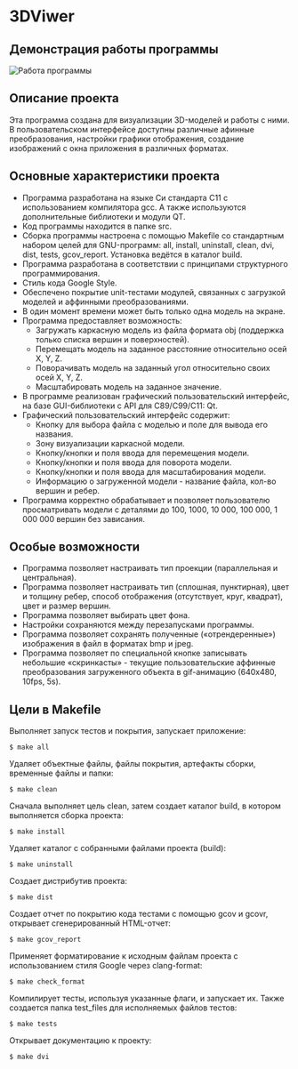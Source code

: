 # 3DViwer

## Демонстрация работы программы
![Работа программы](src/gif_img/program_work.gif)

## Описание проекта
Эта программа создана для визуализации 3D-моделей и работы с ними. В пользовательском интерфейсе доступны различные афинные преобразования, настройки графики отображения, создание изображений с окна приложения в различных форматах.

## Основные характеристики проекта
- Программа разработана на языке Си стандарта C11 с использованием компилятора gcc. А также используются дополнительные библиотеки и модули QT.
- Код программы находится в папке src.
- Сборка программы настроена с помощью Makefile со стандартным набором целей для GNU-программ: all, install, uninstall, clean, dvi, dist, tests, gcov_report. Установка ведётся в каталог build.
- Программа разработана в соответствии с принципами структурного программирования.
- Стиль кода Google Style.
- Обеспечено покрытие unit-тестами модулей, связанных с загрузкой моделей и аффинными преобразованиями.
- В один момент времени может быть только одна модель на экране.
- Программа предоставляет возможность:
    - Загружать каркасную модель из файла формата obj (поддержка только списка вершин и поверхностей).
    - Перемещать модель на заданное расстояние относительно осей X, Y, Z.
    - Поворачивать модель на заданный угол относительно своих осей X, Y, Z.
    - Масштабировать модель на заданное значение.
- В программе реализован графический пользовательский интерфейс, на базе  GUI-библиотеки с API для C89/C99/C11: Qt.
- Графический пользовательский интерфейс содержит:
    - Кнопку для выбора файла с моделью и поле для вывода его названия.
    - Зону визуализации каркасной модели.
    - Кнопку/кнопки и поля ввода для перемещения модели. 
    - Кнопку/кнопки и поля ввода для поворота модели. 
    - Кнопку/кнопки и поля ввода для масштабирования модели.  
    - Информацию о загруженной модели - название файла, кол-во вершин и ребер.
- Программа корректно обрабатывает и позволяет пользователю просматривать модели с деталями до 100, 1000, 10 000, 100 000, 1 000 000 вершин без зависания.

## Особые возможности 
- Программа позволяет настраивать тип проекции (параллельная и центральная).
- Программа позволяет настраивать тип (сплошная, пунктирная), цвет и толщину ребер, способ отображения (отсутствует, круг, квадрат), цвет и размер вершин.
- Программа позволяет выбирать цвет фона.
- Настройки сохраняются между перезапусками программы.
- Программа позволяет сохранять полученные («отрендеренные») изображения в файл в форматах bmp и jpeg.
- Программа позволяет по специальной кнопке записывать небольшие «скринкасты» - текущие пользовательские аффинные преобразования загруженного объекта в gif-анимацию (640x480, 10fps, 5s).

## Цели в Makefile
Выполняет запуск тестов и покрытия, запускает приложение:
```
$ make all
```
Удаляет объектные файлы, файлы покрытия, артефакты сборки, временные файлы и папки:
```
$ make clean
```
Сначала выполняет цель clean, затем создает каталог build, в котором выполняется сборка проекта:
```
$ make install
```
Удаляет каталог с собранными файлами проекта (build):
```
$ make uninstall
```
Создает дистрибутив проекта:
```
$ make dist
```
Создает отчет по покрытию кода тестами с помощью gcov и gcovr, открывает сгенерированный HTML-отчет:
```
$ make gcov_report
```
Применяет форматирование к исходным файлам проекта с использованием стиля Google через clang-format:
```
$ make check_format
```
Компилирует тесты, используя указанные флаги, и запускает их. Также создается папка test_files для исполняемых файлов тестов:
```
$ make tests
```
Открывает документацию к проекту:
```
$ make dvi
```
